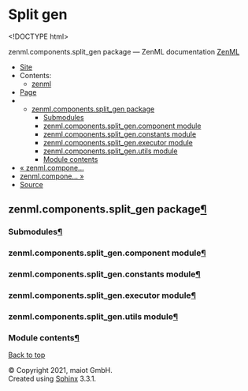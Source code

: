 # Split gen

&lt;!DOCTYPE html&gt;

zenml.components.split\_gen package — ZenML documentation  [ZenML](https://github.com/maiot-io/zenml/tree/835d32fc4f6d33eb691f0e8311720240e7fa51d1/docs/sphinx_docs/_build/html/index.html)

*  [Site](https://github.com/maiot-io/zenml/tree/835d32fc4f6d33eb691f0e8311720240e7fa51d1/docs/sphinx_docs/_build/html/index.html)
  * Contents:
    * [zenml](https://github.com/maiot-io/zenml/tree/835d32fc4f6d33eb691f0e8311720240e7fa51d1/docs/sphinx_docs/_build/html/modules.html)
*  [Page](zenml.components.split_gen.md)
  * * [zenml.components.split\_gen package](zenml.components.split_gen.md)
      * [Submodules](zenml.components.split_gen.md#submodules)
      * [zenml.components.split\_gen.component module](zenml.components.split_gen.md#zenml-components-split-gen-component-module)
      * [zenml.components.split\_gen.constants module](zenml.components.split_gen.md#zenml-components-split-gen-constants-module)
      * [zenml.components.split\_gen.executor module](zenml.components.split_gen.md#zenml-components-split-gen-executor-module)
      * [zenml.components.split\_gen.utils module](zenml.components.split_gen.md#zenml-components-split-gen-utils-module)
      * [Module contents](zenml.components.split_gen.md#module-contents)
* [ « zenml.compone...](zenml.components.sequencer.md)
* [ zenml.compone... »](zenml.components.tokenizer.md)
*  [Source](https://github.com/maiot-io/zenml/tree/835d32fc4f6d33eb691f0e8311720240e7fa51d1/docs/sphinx_docs/_build/html/_sources/zenml.components.split_gen.rst.txt)

## zenml.components.split\_gen package[¶](zenml.components.split_gen.md#zenml-components-split-gen-package)

### Submodules[¶](zenml.components.split_gen.md#submodules)

### zenml.components.split\_gen.component module[¶](zenml.components.split_gen.md#zenml-components-split-gen-component-module)

### zenml.components.split\_gen.constants module[¶](zenml.components.split_gen.md#zenml-components-split-gen-constants-module)

### zenml.components.split\_gen.executor module[¶](zenml.components.split_gen.md#zenml-components-split-gen-executor-module)

### zenml.components.split\_gen.utils module[¶](zenml.components.split_gen.md#zenml-components-split-gen-utils-module)

### Module contents[¶](zenml.components.split_gen.md#module-contents)

 [Back to top](zenml.components.split_gen.md)

 © Copyright 2021, maiot GmbH.  
 Created using [Sphinx](http://sphinx-doc.org/) 3.3.1.  


